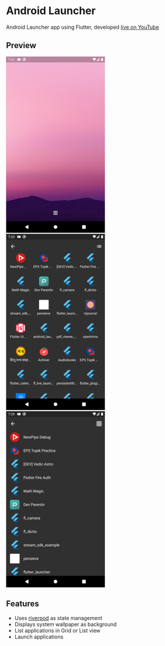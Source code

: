 # Android Launcher
Android Launcher app using Flutter, developed [live on YouTube](https://youtu.be/5QJU3QIBLIw)

## Preview
<img src="screenshots/3.png" height="480px" /> <img src="screenshots/1.png" height="480px" /> <img src="screenshots/2.png" height="480px" />

## Features
- Uses [riverpod](https://riverpod.dev) as state management
- Displays system wallpaper as background
- List applications in Grid or List view
- Launch applications

